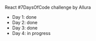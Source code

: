 React #7DaysOfCode challenge by Allura

- Day 1: done
- Day 2: done
- Day 3: done
- Day 4: in progress 